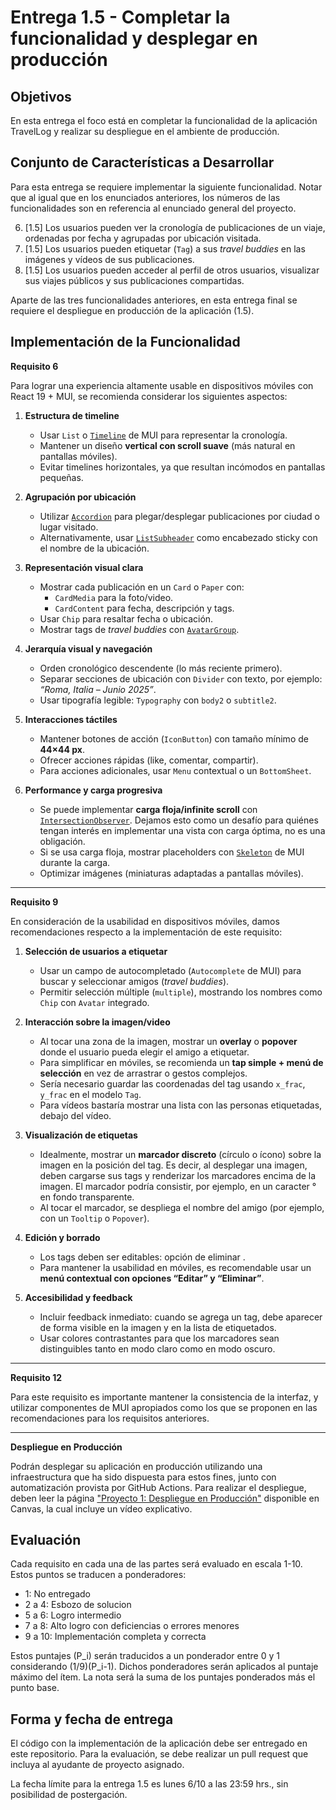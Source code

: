 # Entrega 1.5 - Completar la funcionalidad y desplegar en producción

## Objetivos

En esta entrega el foco está en completar la funcionalidad de la aplicación TravelLog y realizar su despliegue en el ambiente de producción.

## Conjunto de Características a Desarrollar

Para esta entrega se requiere implementar la siguiente funcionalidad. Notar que al igual que en los enunciados anteriores, los números de las funcionalidades son en referencia al enunciado general del proyecto.

6. [1.5] Los usuarios pueden ver la cronología de publicaciones de un viaje, ordenadas por fecha y agrupadas por ubicación visitada.
9. [1.5] Los usuarios pueden etiquetar (`Tag`) a sus *travel buddies* en las imágenes y vídeos de sus publicaciones.
12. [1.5] Los usuarios pueden acceder al perfil de otros usuarios, visualizar sus viajes públicos y sus publicaciones compartidas.

Aparte de las tres funcionalidades anteriores, en esta entrega final se requiere el despliegue en producción de la aplicación (1.5).

## Implementación de la Funcionalidad

**Requisito 6**

Para lograr una experiencia altamente usable en dispositivos móviles con React 19 + MUI, se recomienda considerar los siguientes aspectos:

1. **Estructura de timeline**
   - Usar `List` o [`Timeline`](https://mui.com/material-ui/react-timeline/) de MUI para representar la cronología.
   - Mantener un diseño **vertical con scroll suave** (más natural en pantallas móviles).
   - Evitar timelines horizontales, ya que resultan incómodos en pantallas pequeñas.

2. **Agrupación por ubicación**
   - Utilizar [`Accordion`](https://mui.com/material-ui/react-accordion/) para plegar/desplegar publicaciones por ciudad o lugar visitado.
   - Alternativamente, usar [`ListSubheader`](https://mui.com/material-ui/api/list-subheader/) como encabezado sticky con el nombre de la ubicación.

3. **Representación visual clara**
   - Mostrar cada publicación en un `Card` o `Paper` con:
     - `CardMedia` para la foto/video.
     - `CardContent` para fecha, descripción y tags.
   - Usar `Chip` para resaltar fecha o ubicación.
   - Mostrar tags de *travel buddies* con [`AvatarGroup`](https://mui.com/material-ui/api/avatar-group/).

4. **Jerarquía visual y navegación**
   - Orden cronológico descendente (lo más reciente primero).
   - Separar secciones de ubicación con `Divider` con texto, por ejemplo:  
     *“Roma, Italia – Junio 2025”*.
   - Usar tipografía legible: `Typography` con `body2` o `subtitle2`.

5. **Interacciones táctiles**
   - Mantener botones de acción (`IconButton`) con tamaño mínimo de **44×44 px**.
   - Ofrecer acciones rápidas (like, comentar, compartir).
   - Para acciones adicionales, usar `Menu` contextual o un `BottomSheet`.

6. **Performance y carga progresiva**
   - Se puede implementar **carga floja/infinite scroll** con [`IntersectionObserver`](https://www.npmjs.com/package/react-intersection-observer). Dejamos esto como un desafío para quiénes tengan interés en implementar una vista con carga óptima, no es una obligación.
   - Si se usa carga floja, mostrar placeholders con [`Skeleton`](https://mui.com/material-ui/api/skeleton/) de MUI durante la carga.
   - Optimizar imágenes (miniaturas adaptadas a pantallas móviles).
  
---

**Requisito 9**

En consideración de la usabilidad en dispositivos móviles, damos recomendaciones respecto a la implementación de este requisito:

1. **Selección de usuarios a etiquetar**
   - Usar un campo de autocompletado (`Autocomplete` de MUI) para buscar y seleccionar amigos (*travel buddies*).  
   - Permitir selección múltiple (`multiple`), mostrando los nombres como `Chip` con `Avatar` integrado.

2. **Interacción sobre la imagen/video**
   - Al tocar una zona de la imagen, mostrar un **overlay** o **popover** donde el usuario pueda elegir el amigo a etiquetar.  
   - Para simplificar en móviles, se recomienda un **tap simple + menú de selección** en vez de arrastrar o gestos complejos.
   - Sería necesario guardar las coordenadas del tag usando `x_frac`, `y_frac` en el modelo `Tag`.
   - Para vídeos bastaría mostrar una lista con las personas etiquetadas, debajo del vídeo.

3. **Visualización de etiquetas**
   - Idealmente, mostrar un **marcador discreto** (círculo o ícono) sobre la imagen en la posición del tag. Es decir, al desplegar una imagen, deben cargarse sus tags y renderizar los marcadores encima de la imagen. El marcador podría consistir, por ejemplo, en un caracter ° en fondo transparente.
   - Al tocar el marcador, se despliega el nombre del amigo (por ejemplo, con un `Tooltip` o `Popover`).

4. **Edición y borrado**
   - Los tags deben ser editables: opción de eliminar .  
   - Para mantener la usabilidad en móviles, es recomendable usar un **menú contextual con opciones “Editar” y “Eliminar”**.

5. **Accesibilidad y feedback**
   - Incluir feedback inmediato: cuando se agrega un tag, debe aparecer de forma visible en la imagen y en la lista de etiquetados.  
   - Usar colores contrastantes para que los marcadores sean distinguibles tanto en modo claro como en modo oscuro.

---

**Requisito 12**

Para este requisito es importante mantener la consistencia de la interfaz, y utilizar componentes de MUI apropiados como los que se proponen en las recomendaciones para los requisitos anteriores.

---

**Despliegue en Producción**

Podrán desplegar su aplicación en producción utilizando una infraestructura que ha sido dispuesta para estos fines, junto con automatización provista por GitHub Actions. Para realizar el despliegue, deben leer la página ["Proyecto 1: Despliegue en Producción"](https://uandes.instructure.com/courses/41133/pages/proyecto-1-despliegue-en-produccion) disponible en Canvas, la cual incluye un vídeo explicativo.

## Evaluación

Cada requisito en cada una de las partes será evaluado en escala 1-10. Estos puntos se traducen a ponderadores:

* 1: No entregado
* 2 a 4: Esbozo de solucion
* 5 a 6: Logro intermedio
* 7 a 8: Alto logro con deficiencias o errores menores
* 9 a 10: Implementación completa y correcta

Estos puntajes (P_i) serán traducidos a un ponderador entre 0 y 1 considerando (1/9)(P_i-1). Dichos ponderadores serán aplicados al puntaje máximo del ítem. La nota será la suma de los puntajes ponderados más el punto base.

## Forma y fecha de entrega

El código con la implementación de la aplicación debe ser entregado en este repositorio. Para la evaluación, se debe realizar un pull request que incluya al ayudante de proyecto asignado.

La fecha límite para la entrega 1.5 es lunes 6/10 a las 23:59 hrs., sin posibilidad de postergación.
